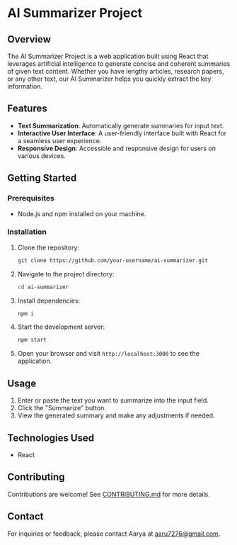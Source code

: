 # AI Summarizer Project

## Overview

The AI Summarizer Project is a web application built using React that leverages artificial intelligence to generate concise and coherent summaries of given text content. Whether you have lengthy articles, research papers, or any other text, our AI Summarizer helps you quickly extract the key information.

## Features

- **Text Summarization**: Automatically generate summaries for input text.
- **Interactive User Interface**: A user-friendly interface built with React for a seamless user experience.
- **Responsive Design**: Accessible and responsive design for users on various devices.

## Getting Started

### Prerequisites

- Node.js and npm installed on your machine.

### Installation

1. Clone the repository:

    ```bash
    git clone https://github.com/your-username/ai-summarizer.git
    ```

2. Navigate to the project directory:

    ```bash
    cd ai-summarizer
    ```

3. Install dependencies:

    ```bash
    npm i
    ```

4. Start the development server:

    ```bash
    npm start
    ```

5. Open your browser and visit `http://localhost:3000` to see the application.

## Usage

1. Enter or paste the text you want to summarize into the input field.
2. Click the "Summarize" button.
3. View the generated summary and make any adjustments if needed.

## Technologies Used

- React

## Contributing

Contributions are welcome! See [CONTRIBUTING.md](CONTRIBUTING.md) for more details.

## Contact

For inquiries or feedback, please contact Aarya at aaru7276@gmail.com.
